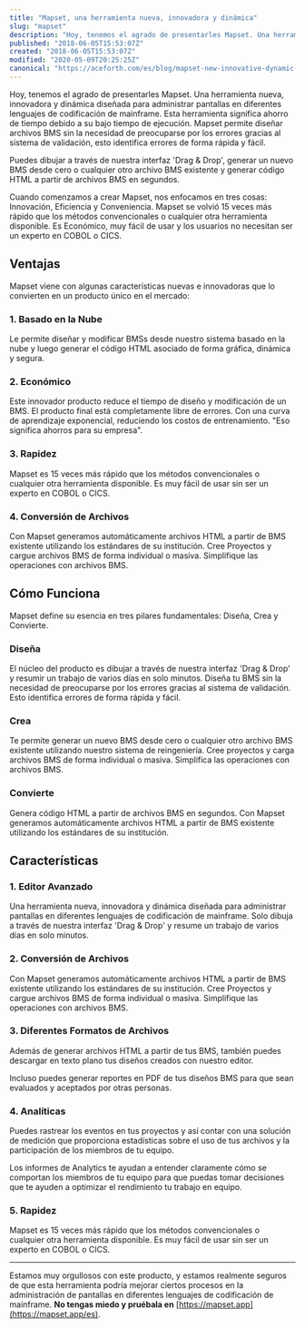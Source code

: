 ```yaml
---
title: "Mapset, una herramienta nueva, innovadora y dinámica"
slug: "mapset"
description: "Hoy, tenemos el agrado de presentarles Mapset. Una herramienta nueva, innovadora y dinámica diseñada para administrar pantallas en diferentes lenguajes de codificación de mainframe."
published: "2018-06-05T15:53:07Z"
created: "2018-06-05T15:53:07Z"
modified: "2020-05-09T20:25:25Z"
canonical: "https://aceforth.com/es/blog/mapset-new-innovative-dynamic-tool"
---
```


Hoy, tenemos el agrado de presentarles Mapset. Una herramienta nueva, innovadora y dinámica diseñada para administrar pantallas en diferentes lenguajes de codificación de mainframe. Esta herramienta significa ahorro de tiempo debido a su bajo tiempo de ejecución. Mapset permite diseñar archivos BMS sin la necesidad de preocuparse por los errores gracias al sistema de validación, esto identifica errores de forma rápida y fácil.

Puedes dibujar a través de nuestra interfaz 'Drag & Drop', generar un nuevo BMS desde cero o cualquier otro archivo BMS existente y generar código HTML a partir de archivos BMS en segundos.

Cuando comenzamos a crear Mapset, nos enfocamos en tres cosas: Innovación, Eficiencia y Conveniencia. Mapset se volvió 15 veces más rápido que los métodos convencionales o cualquier otra herramienta disponible. Es Económico, muy fácil de usar y los usuarios no necesitan ser un experto en COBOL o CICS.

<ImageBlog src="blog/mapset/design-create-advanced-editor.jpg" width="1024" height="535" alt="Mapset - Editor Avanzado"/>

## Ventajas

Mapset viene con algunas características nuevas e innovadoras que lo convierten en un producto único en el mercado:

### 1. Basado en la Nube

Le permite diseñar y modificar BMSs desde nuestro sistema basado en la nube y luego generar el código HTML asociado de forma gráfica, dinámica y segura.

### 2. Económico

Este innovador producto reduce el tiempo de diseño y modificación de un BMS. El producto final está completamente libre de errores. Con una curva de aprendizaje exponencial, reduciendo los costos de entrenamiento. "Eso significa ahorros para su empresa".

### 3. Rapidez

Mapset es 15 veces más rápido que los métodos convencionales o cualquier otra herramienta disponible. Es muy fácil de usar sin ser un experto en COBOL o CICS.

### 4. Conversión de Archivos

Con Mapset generamos automáticamente archivos HTML a partir de BMS existente utilizando los estándares de su institución. Cree Proyectos y cargue archivos BMS de forma individual o masiva. Simplifique las operaciones con archivos BMS.

## Cómo Funciona

Mapset define su esencia en tres pilares fundamentales: Diseña, Crea y Convierte.

<ImageBlog src="blog/mapset/design-create-convert.jpg" width="1199" height="628" alt="Mapset - Como Funciona"/>

### Diseña

El núcleo del producto es dibujar a través de nuestra interfaz 'Drag & Drop' y resumir un trabajo de varios días en solo minutos. Diseña tu BMS sin la necesidad de preocuparse por los errores gracias al sistema de validación. Esto identifica errores de forma rápida y fácil.

### Crea

Te permite generar un nuevo BMS desde cero o cualquier otro archivo BMS existente utilizando nuestro sistema de reingeniería. Cree proyectos y carga archivos BMS de forma individual o masiva. Simplifica las operaciones con archivos BMS.

### Convierte

Genera código HTML a partir de archivos BMS en segundos. Con Mapset generamos automáticamente archivos HTML a partir de BMS existente utilizando los estándares de su institución.

## Características

### 1. Editor Avanzado

Una herramienta nueva, innovadora y dinámica diseñada para administrar pantallas en diferentes lenguajes de codificación de mainframe. Solo dibuja a través de nuestra interfaz 'Drag & Drop' y resume un trabajo de varios días en solo minutos.

### 2. Conversión de Archivos

Con Mapset generamos automáticamente archivos HTML a partir de BMS existente utilizando los estándares de su institución. Cree Proyectos y cargue archivos BMS de forma individual o masiva. Simplifique las operaciones con archivos BMS.

### 3. Diferentes Formatos de Archivos

Además de generar archivos HTML a partir de tus BMS, también puedes descargar en texto plano tus diseños creados con nuestro editor.

Incluso puedes generar reportes en PDF de tus diseños BMS para que sean evaluados y aceptados por otras personas.

### 4. Analíticas

Puedes rastrear los eventos en tus proyectos y así contar con una solución de medición que proporciona estadísticas sobre el uso de tus archivos y la participación de los miembros de tu equipo.

Los informes de Analytics te ayudan a entender claramente cómo se comportan los miembros de tu equipo para que puedas tomar decisiones que te ayuden a optimizar el rendimiento tu trabajo en equipo.

### 5. Rapidez

Mapset es 15 veces más rápido que los métodos convencionales o cualquier otra herramienta disponible. Es muy fácil de usar sin ser un experto en COBOL o CICS.

---

Estamos muy orgullosos con este producto, y estamos realmente seguros de que esta herramienta podría mejorar ciertos procesos en la administración de pantallas en diferentes lenguajes de codificación de mainframe. **No tengas miedo y pruébala en** [https://mapset.app](https://mapset.app/es).
